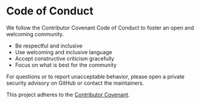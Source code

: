 # Code of Conduct

We follow the Contributor Covenant Code of Conduct to foster an open and
welcoming community.

- Be respectful and inclusive
- Use welcoming and inclusive language
- Accept constructive criticism gracefully
- Focus on what is best for the community

For questions or to report unacceptable behavior, please open a private security
advisory on GitHub or contact the maintainers.

This project adheres to the [Contributor Covenant](https://www.contributor-covenant.org/).
